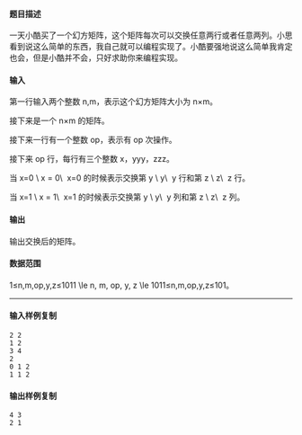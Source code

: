 #### 题目描述

一天小酷买了一个幻方矩阵，这个矩阵每次可以交换任意两行或者任意两列。小思看到说这么简单的东西，我自己就可以编程实现了。小酷要强地说这么简单我肯定也会，但是小酷并不会，只好求助你来编程实现。

#### 输入

第一行输入两个整数 n,m，表示这个幻方矩阵大小为 n×m。

接下来是一个 n×m 的矩阵。

接下来一行有一个整数 op，表示有 op 次操作。

接下来 op 行，每行有三个整数 x，yyy，zzz。

当 x\=0 \\ x = 0\\  x\=0 的时候表示交换第 y \\ y\\  y 行和第 z \\ z\\  z 行。

当 x\=1 \\ x = 1\\  x\=1 的时候表示交换第 y \\ y\\  y 列和第 z \\ z\\  z 列。

#### 输出

输出交换后的矩阵。

#### 数据范围

1≤n,m,op,y,z≤1011 \\le n, m, op, y, z \\le 1011≤n,m,op,y,z≤101。

___

#### 输入样例复制

```
2 2
1 2
3 4
2
0 1 2
1 1 2
```

#### 输出样例复制

```
4 3
2 1
```